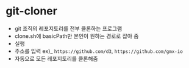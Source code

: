 # git-cloner

- git 조직의 레포지토리를 전부 클론하는 프로그램
- clone.sh에 basicPath만 본인이 원하는 경로로 잡아 줌
- 실행
- 주소를 입력 ex)\_ `https://github.com/d3`, `https://github.com/gmx-io`
- 자동으로 모든 레포지토리를 클론해줌
